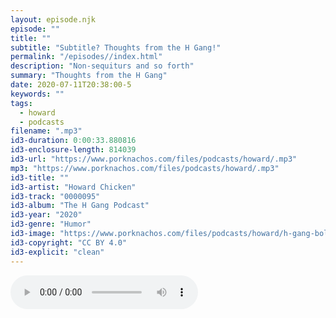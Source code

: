 ```yaml
---
layout: episode.njk
episode: ""
title: ""
subtitle: "Subtitle? Thoughts from the H Gang!"
permalink: "/episodes//index.html"
description: "Non-sequiturs and so forth"
summary: "Thoughts from the H Gang"
date: 2020-07-11T20:38:00-5
keywords: ""
tags:
  - howard
  - podcasts
filename: ".mp3"
id3-duration: 0:00:33.880816
id3-enclosure-length: 814039
id3-url: "https://www.porknachos.com/files/podcasts/howard/.mp3"
mp3: "https://www.porknachos.com/files/podcasts/howard/.mp3"
id3-title: ""
id3-artist: "Howard Chicken"
id3-track: "0000095"
id3-album: "The H Gang Podcast"
id3-year: "2020"
id3-genre: "Humor"
id3-image: "https://www.porknachos.com/files/podcasts/howard/h-gang-bold.jpg"
id3-copyright: "CC BY 4.0"
id3-explicit: "clean"
---
```



<audio controls>
  <source src="https://www.porknachos.com/files/podcasts/howard/.mp3">
</audio>
